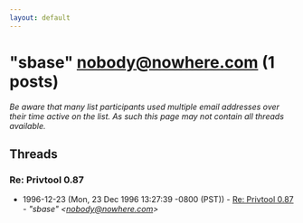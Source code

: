 ```yaml
---
layout: default
---
```


# "sbase" <nobody@nowhere.com> (1 posts)

_Be aware that many list participants used multiple email addresses over their time active on the list. As such this page may not contain all threads available._

## Threads

### Re: Privtool 0.87
+ 1996-12-23 (Mon, 23 Dec 1996 13:27:39 -0800 (PST)) - [Re: Privtool 0.87](/archive/1996/12/1be830856bef59d10a615809254fffa9232c48006bfb829793a187e76f5473e7) - _"sbase" \<nobody@nowhere.com\>_


